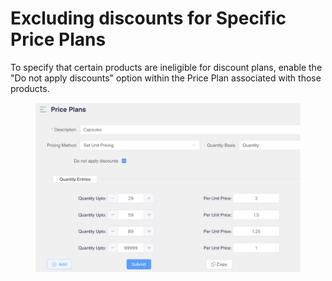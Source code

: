 # Excluding discounts for Specific Price Plans

To specify that certain products are ineligible for discount plans, enable the "Do not apply discounts" option within the Price Plan associated with those products.

<figure><img src="../../.gitbook/assets/image (489).png" alt=""><figcaption></figcaption></figure>
